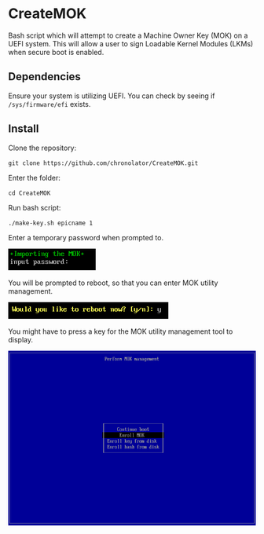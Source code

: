 # CreateMOK
Bash script which will attempt to create a Machine Owner Key (MOK) on a UEFI system.  This will allow a user to sign Loadable Kernel Modules (LKMs) when secure boot is enabled.

## Dependencies
Ensure your system is utilizing UEFI.  You can check by seeing if `/sys/firmware/efi` exists.

## Install
Clone the repository:

```
git clone https://github.com/chronolator/CreateMOK.git
```

Enter the folder: 

```
cd CreateMOK
```

Run bash script:

```
./make-key.sh epicname 1
```

Enter a temporary password when prompted to.

![alt text](https://github.com/chronolator/CreateMOK/blob/master/images/temp-password.png)

You will be prompted to reboot, so that you can enter MOK utility management.

![alt text](https://github.com/chronolator/CreateMOK/blob/master/images/reboot.png)

You might have to press a key for the MOK utility management tool to display.

![alt text](https://github.com/chronolator/CreateMOK/blob/master/images/EnterMOK-management.png)
